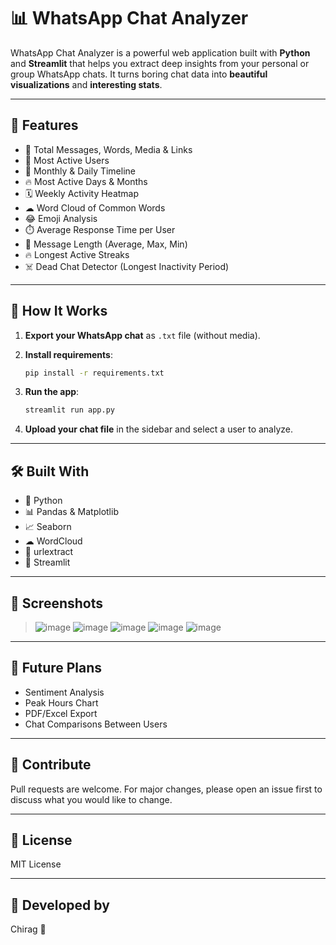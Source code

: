 # 📊 WhatsApp Chat Analyzer

WhatsApp Chat Analyzer is a powerful web application built with **Python** and **Streamlit** that helps you extract deep insights from your personal or group WhatsApp chats. It turns boring chat data into **beautiful visualizations** and **interesting stats**.

---

## 🚀 Features

- 💬 Total Messages, Words, Media & Links
- 👤 Most Active Users
- 📅 Monthly & Daily Timeline
- 🔥 Most Active Days & Months
- 🗓️ Weekly Activity Heatmap
- ☁ Word Cloud of Common Words
- 😂 Emoji Analysis
- ⏱️ Average Response Time per User
- 📝 Message Length (Average, Max, Min)
- 🔥 Longest Active Streaks
- ☠️ Dead Chat Detector (Longest Inactivity Period)

---

## 🧠 How It Works

1. **Export your WhatsApp chat** as `.txt` file (without media).
2. **Install requirements**:

    ```bash
    pip install -r requirements.txt
    ```

3. **Run the app**:

    ```bash
    streamlit run app.py
    ```

4. **Upload your chat file** in the sidebar and select a user to analyze.

---

## 🛠️ Built With

- 🐍 Python
- 📊 Pandas & Matplotlib
- 📈 Seaborn
- ☁ WordCloud
- 🔎 urlextract
- 🎨 Streamlit

---

## 📸 Screenshots

> ![image](https://github.com/user-attachments/assets/74780b59-1c53-4ae5-863a-9d6561e4d45f)
> ![image](https://github.com/user-attachments/assets/de0be92f-32dd-44c9-a50d-0ce60b317ed7)
> ![image](https://github.com/user-attachments/assets/73e43d5d-7ecc-4c61-90f8-06f50d020020)
> ![image](https://github.com/user-attachments/assets/f91aa7a4-043c-4bbc-8021-0150cb6eafab)
> ![image](https://github.com/user-attachments/assets/85fefe02-fa58-42fa-a6ec-515de7569e6b)






---

## 🧩 Future Plans

- Sentiment Analysis
- Peak Hours Chart
- PDF/Excel Export
- Chat Comparisons Between Users

---

## 🙌 Contribute

Pull requests are welcome. For major changes, please open an issue first to discuss what you would like to change.

---

## 📄 License

MIT License

---

## 🤖 Developed by

Chirag 🙌

